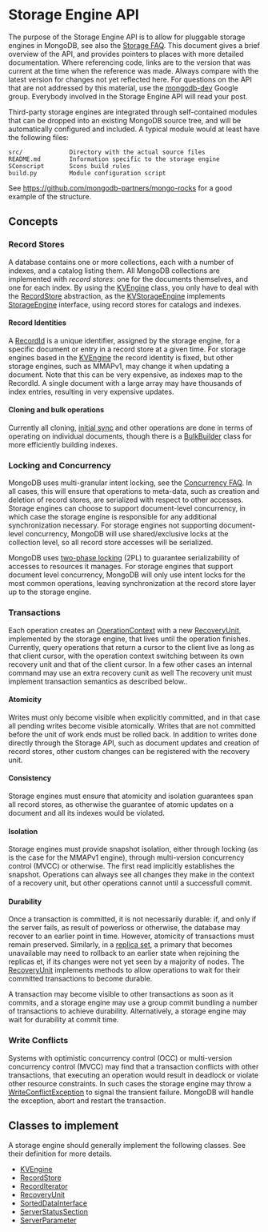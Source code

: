 Storage Engine API
==================

The purpose of the Storage Engine API is to allow for pluggable storage engines in MongoDB, see
also the [Storage FAQ][].  This document gives a brief overview of the API, and provides pointers
to places with more detailed documentation. Where referencing code, links are to the version that
was current at the time when the reference was made. Always compare with the latest version for
changes not yet reflected here.  For questions on the API that are not addressed by this material,
use the [mongodb-dev][] Google group. Everybody involved in the Storage Engine API will read your
post.

Third-party storage engines are integrated through self-contained modules that can be dropped into
an existing MongoDB source tree, and will be automatically configured and included. A typical
module would at least have the following files:

    src/             Directory with the actual source files
    README.md        Information specific to the storage engine
    SConscript       Scons build rules
    build.py         Module configuration script

See <https://github.com/mongodb-partners/mongo-rocks> for a good example of the structure.


Concepts
--------

### Record Stores
A database contains one or more collections, each with a number of indexes, and a catalog listing
them. All MongoDB collections are implemented with _record stores_: one for the documents
themselves, and one for each index. By using the [KVEngine][] class, you only have to deal with the
[RecordStore][] abstraction, as the [KVStorageEngine][] implements [StorageEngine][] interface,
using record stores for catalogs and indexes.

#### Record Identities
A [RecordId][] is a unique identifier, assigned by the storage engine, for a specific document or
entry in a record store at a given time. For storage engines based in the [KVEngine][] the record
identity is fixed, but other storage engines, such as MMAPv1, may change it when updating a
document. Note that this can be very expensive, as indexes map to the RecordId. A single document
with a large array may have thousands of index entries, resulting in very expensive updates.

#### Cloning and bulk operations
Currently all cloning, [initial sync][] and other operations are done in terms of operating on
individual documents, though there is a [BulkBuilder][] class for more efficiently building
indexes.

### Locking and Concurrency
MongoDB uses multi-granular intent locking, see the [Concurrency FAQ][]. In all cases, this will
ensure that operations to meta-data, such as creation and deletion of record stores, are serialized
with respect to other accesses. Storage engines can choose to support document-level concurrency,
in which case the storage engine is responsible for any additional synchronization necessary. For
storage engines not supporting document-level concurrency, MongoDB will use shared/exclusive locks
at the collection level, so all record store accesses will be serialized.

MongoDB uses [two-phase locking][] (2PL) to guarantee serializability of accesses to resources it
manages. For storage engines that support document level concurrency, MongoDB will only use intent
locks for the most common operations, leaving synchronization at the record store layer up to the
storage engine.

### Transactions
Each operation creates an [OperationContext][] with a new [RecoveryUnit][], implemented by the
storage engine, that lives until the  operation finishes. Currently, query operations that return a
cursor to the client live as long as that client cursor, with the operation context switching
between its own recovery unit and that of the client cursor. In a few other cases an internal
command may use an extra recovery cunit as well The recovery unit must implement transaction
semantics as described below..

#### Atomicity
Writes must only become visible when explicitly committed, and in that case all pending writes
become visible atomically. Writes that are not committed before the unit of work ends must be
rolled back. In addition to writes done directly through the Storage API, such as document updates
and creation of record stores, other custom changes can be registered with the recovery unit.

#### Consistency
Storage engines must ensure that atomicity and isolation guarantees span all record stores, as
otherwise the guarantee of atomic updates on a document and all its indexes would be violated.

#### Isolation
Storage engines must provide snapshot isolation, either through locking (as is the case for the
MMAPv1 engine), through multi-version concurrency control (MVCC) or otherwise. The first read
implicitly establishes the snapshot. Operations can always see all changes they make in the context
of a recovery unit, but other operations cannot until a successfull commit.

#### Durability
Once a transaction is committed, it is not necessarily durable: if, and only if the server fails,
as result of powerloss or otherwise, the database may recover to an earlier point in time. However,
atomicity of transactions must remain preserved. Similarly, in a [replica set][], a primary that
becomes unavailable may need to rollback to an earlier state when rejoining the replicas et, if its
changes were not yet seen by a majority of nodes. The [RecoveryUnit][] implements methods to allow
operations to wait for their committed transactions to become durable.

A transaction may become visible to other transactions as soon as it commits, and a storage engine
may use a group commit bundling a number of transactions to achieve durability. Alternatively, a
storage engine may wait for durability at commit time.

### Write Conflicts
Systems with optimistic concurrency control (OCC) or multi-version concurrency control (MVCC) may
find that a transaction conflicts with other transactions, that executing an operation would result
in deadlock or violate other resource constraints. In such cases the storage engine may throw a
[WriteConflictException][] to signal the transient failure. MongoDB will handle the exception,
abort and restart the transaction.


Classes to implement
--------------------

A storage engine should generally implement the following classes. See their definition for more
details.

* [KVEngine][]
* [RecordStore][]
* [RecordIterator][]
* [RecoveryUnit][]
* [SortedDataInterface][]
* [ServerStatusSection][]
* [ServerParameter][]


[BulkBuilder]: https://github.com/mongodb/mongo/blob/r3.1.1/src/mongo/db/index/index_access_method.h#L187-L209
[Concurrency FAQ]: http://docs.mongodb.org/manual/faq/concurrency/
[initial sync]: http://docs.mongodb.org/manual/core/replica-set-sync/#replica-set-initial-sync
[KVEngine]: https://github.com/mongodb/mongo/blob/r3.1.1/src/mongo/db/storage/kv/kv_engine.h#L48-L139
[KVStorageEngine]: https://github.com/mongodb/mongo/blob/r3.1.1/src/mongo/db/storage/kv/kv_storage_engine.h#L60-116
[mongodb-dev]: https://groups.google.com/forum/#!forum/mongodb-dev
[OperationContext]: https://github.com/mongodb/mongo/blob/r3.1.1/src/mongo/db/operation_context.h#L55-L150
[RecordId]: https://github.com/mongodb/mongo/blob/r3.1.1/src/mongo/db/record_id.h#L46-L115
[RecordIterator]: https://github.com/mongodb/mongo/blob/r3.1.1/src/mongo/db/storage/record_store.h#L85-L118
[RecordStore]: https://github.com/mongodb/mongo/blob/r3.1.1/src/mongo/db/storage/record_store.h#L121-L375
[RecoveryUnit]: https://github.com/mongodb/mongo/blob/r3.1.1/src/mongo/db/storage/recovery_unit.h#L43-L181
[replica set]: http://docs.mongodb.org/manual/replication/
[ServerStatusSection]: https://github.com/mongodb/mongo/blob/r3.1.1/src/mongo/db/commands/server_status.h#L41-L82
[ServerParameter]: https://github.com/mongodb/mongo/blob/r3.1.1/src/mongo/db/server_parameters.h#L48-L80
[SortedDataInterface]: https://github.com/mongodb/mongo/blob/r3.1.1/src/mongo/db/storage/sorted_data_interface.h#L61-L354
[StorageEngine]: https://github.com/mongodb/mongo/blob/r3.1.1/src/mongo/db/storage/storage_engine.h#L49-L216
[Storage FAQ]: http://docs.mongodb.org/manual/faq/storage
[two-phase locking]: http://en.wikipedia.org/wiki/Two-phase_locking
[WriteConflictException]: https://github.com/mongodb/mongo/blob/r3.1.1/src/mongo/db/concurrency/write_conflict_exception.h#L57-L76

